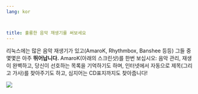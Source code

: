 ```yaml
---
lang: kor



title: 훌륭한 음악 재생기를 써보세요
---
```


리눅스에는 많은 음악 재생기가 있고(AmaroK, Rhythmbox, Banshee 등등) 그들 중 몇몇은 아주 <b>뛰어납니다.</b> AmaroK(아래의 스크린샷)를 한번 보십시오: 음악 관리, 재생이 완벽하고, 당신이 선호하는 목록을 기억하기도 하며, 인터넷에서 자동으로 제목(그리고 가사)를 찾아주기도 하고, 심지어는 CD표지까지도 찾아줍니다!

<img src="Images/amarok.png" />




